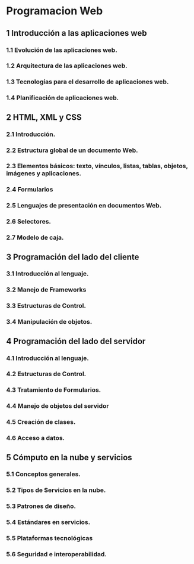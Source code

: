 # Programacion Web

## 1 Introducción a las aplicaciones web

### 1.1 Evolución de las aplicaciones web.
### 1.2 Arquitectura de las aplicaciones web.
### 1.3 Tecnologías para el desarrollo de aplicaciones web.
### 1.4 Planificación de aplicaciones web.

## 2 HTML, XML y CSS

### 2.1 Introducción.
### 2.2 Estructura global de un documento Web.
### 2.3 Elementos básicos: texto, vínculos, listas, tablas, objetos, imágenes y aplicaciones.
### 2.4 Formularios
### 2.5 Lenguajes de presentación en documentos Web.
### 2.6 Selectores.
### 2.7 Modelo de caja.

## 3 Programación del lado del cliente

### 3.1 Introducción al lenguaje.
### 3.2 Manejo de Frameworks
### 3.3 Estructuras de Control.
### 3.4 Manipulación de objetos.

## 4 Programación del lado del servidor

### 4.1 Introducción al lenguaje.
### 4.2 Estructuras de Control.
### 4.3 Tratamiento de Formularios.
### 4.4 Manejo de objetos del servidor
### 4.5 Creación de clases.
### 4.6 Acceso a datos.

## 5 Cómputo en la nube y servicios

### 5.1 Conceptos generales.
### 5.2 Tipos de Servicios en la nube.
### 5.3 Patrones de diseño.
### 5.4 Estándares en servicios.
### 5.5 Plataformas tecnológicas
### 5.6 Seguridad e interoperabilidad.